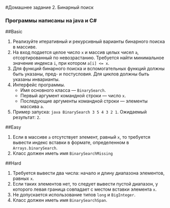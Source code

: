 #Домашнее задание 2. Бинарный поиск

### Программы написаны на java и C#

##Basic
1. Реализуйте итеративный и рекурсивный варианты бинарного поиска в массиве.
2. На вход подается целое число `x` и массив целых чисел `a`, отсортированный по невозрастанию. Требуется найти минимальное значение индекса `i`, при котором `a[i] <= x`.
3. Для функций бинарного поиска и вспомогательных функций должны быть указаны, пред- и постусловия. Для циклов должны быть указаны инварианты.
4. Интерфейс программы.
	- Имя основного класса — `BinarySearch`.
	- Первый аргумент командной строки — число `x`.
	- Последующие аргументы командной строки — элементы массива `a`.
5. Пример запуска: `java BinarySearch 3 5 4 3 2 1`. Ожидаемый результат: `2`.

##Easy
1. Если в массиве `a` отсутствует элемент, равный `x`, то требуется вывести индекс вставки в формате, определенном в `Arrays.binarySearch`.
2. Класс должен иметь имя `BinarySearchMissing`

##Hard
1. Требуется вывести два числа: начало и длину диапазона элементов, равных `x`.
2. Если таких элементов нет, то следует вывести пустой диапазон, у которого левая граница совпадает с местом вставки элемента `x`.
3. Не допускается использование типов `long` и `BigInteger`.
4. Класс должен иметь имя `BinarySearchSpan`.
